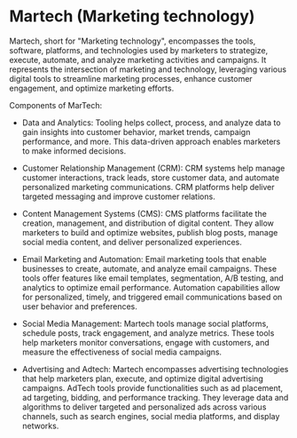 # Martech (Marketing technology)

Martech, short for "Marketing technology", encompasses the tools, software, platforms, and technologies used by marketers to strategize, execute, automate, and analyze marketing activities and campaigns. It represents the intersection of marketing and technology, leveraging various digital tools to streamline marketing processes, enhance customer engagement, and optimize marketing efforts.

Components of MarTech:

* Data and Analytics: Tooling helps collect, process, and analyze data to gain insights into customer behavior, market trends, campaign performance, and more. This data-driven approach enables marketers to make informed decisions.

* Customer Relationship Management (CRM): CRM systems help manage customer interactions, track leads, store customer data, and automate personalized marketing communications. CRM platforms help deliver targeted messaging and improve customer relations.

* Content Management Systems (CMS): CMS platforms facilitate the creation, management, and distribution of digital content. They allow marketers to build and optimize websites, publish blog posts, manage social media content, and deliver personalized experiences. 

* Email Marketing and Automation: Email marketing tools that enable businesses to create, automate, and analyze email campaigns. These tools offer features like email templates, segmentation, A/B testing, and analytics to optimize email performance. Automation capabilities allow for personalized, timely, and triggered email communications based on user behavior and preferences.

* Social Media Management: Martech tools manage social platforms, schedule posts, track engagement, and analyze metrics. These tools help marketers monitor conversations, engage with customers, and measure the effectiveness of social media campaigns.

* Advertising and Adtech: Martech encompasses advertising technologies that help marketers plan, execute, and optimize digital advertising campaigns. AdTech tools provide functionalities such as ad placement, ad targeting, bidding, and performance tracking. They leverage data and algorithms to deliver targeted and personalized ads across various channels, such as search engines, social media platforms, and display networks.
